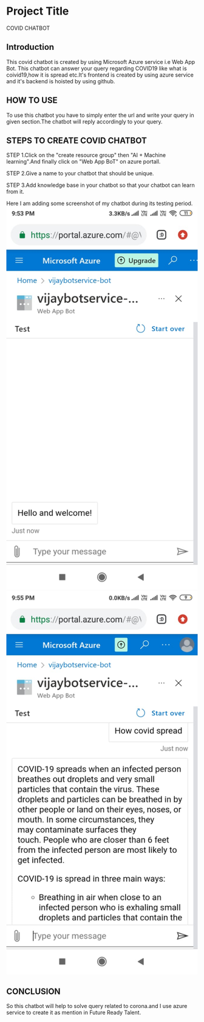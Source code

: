 
# Project Title
COVID CHATBOT



## Introduction
This covid chatbot is created by using Microsoft Azure service i.e Web App Bot.
This chatbot can answer your query regarding COVID19 like what is coivid19,how it is spread etc.It's frontend is created by using azure service and it's backend is hoisted by using github.


## HOW TO USE
To use this chatbot you have to simply enter the url and write your query in given section.The chatbot will reply accordingly to your query.

## STEPS TO CREATE COVID CHATBOT
STEP 1.Click on the "create resource group" then "AI + Machine learning".And finally click on "Web App BoT" on azure portall.

STEP 2.Give a name to your chatbot that should be unique.

STEP 3.Add knowledge base in your chatbot so that your chatbot can learn from it.

Here I am adding some screenshot of my chatbot during its testing period.
![](cor.jpg)
![](cor2.jpg)
## CONCLUSION
So this chatbot will help  to solve  query related to corona.and I use azure service to create it as mention in Future Ready Talent.
